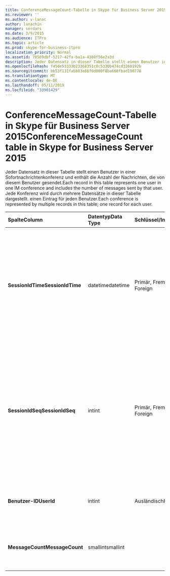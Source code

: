```yaml
---
title: ConferenceMessageCount-Tabelle in Skype für Business Server 2015
ms.reviewer: ''
ms.author: v-lanac
author: lanachin
manager: serdars
ms.date: 3/9/2015
ms.audience: ITPro
ms.topic: article
ms.prod: skype-for-business-itpro
localization_priority: Normal
ms.assetid: 78569dbf-5217-42fa-ba1a-4380f56e2a3d
description: Jeder Datensatz in dieser Tabelle stellt einen Benutzer in einer Sofortnachrichtenkonferenz und enthält die Anzahl der Nachrichten, die von diesem Benutzer gesendet. Jede Konferenz wird durch mehrere Datensätze in dieser Tabelle dargestellt. einen Eintrag für jeden Benutzer.
ms.openlocfilehash: f45de53333b23368351c8c5330b474cd3260192b
ms.sourcegitcommit: bb53f131fabb03a66f0d000f8ba668fbad190778
ms.translationtype: MT
ms.contentlocale: de-DE
ms.lasthandoff: 05/11/2019
ms.locfileid: "33901429"
---
```

# <a name="conferencemessagecount-table-in-skype-for-business-server-2015"></a><span data-ttu-id="01ab0-104">ConferenceMessageCount-Tabelle in Skype für Business Server 2015</span><span class="sxs-lookup"><span data-stu-id="01ab0-104">ConferenceMessageCount table in Skype for Business Server 2015</span></span>
 
<span data-ttu-id="01ab0-105">Jeder Datensatz in dieser Tabelle stellt einen Benutzer in einer Sofortnachrichtenkonferenz und enthält die Anzahl der Nachrichten, die von diesem Benutzer gesendet.</span><span class="sxs-lookup"><span data-stu-id="01ab0-105">Each record in this table represents one user in one IM conference and includes the number of messages sent by that user.</span></span> <span data-ttu-id="01ab0-106">Jede Konferenz wird durch mehrere Datensätze in dieser Tabelle dargestellt. einen Eintrag für jeden Benutzer.</span><span class="sxs-lookup"><span data-stu-id="01ab0-106">Each conference is represented by multiple records in this table; one record for each user.</span></span>
  
|<span data-ttu-id="01ab0-107">**Spalte**</span><span class="sxs-lookup"><span data-stu-id="01ab0-107">**Column**</span></span>|<span data-ttu-id="01ab0-108">**Datentyp**</span><span class="sxs-lookup"><span data-stu-id="01ab0-108">**Data Type**</span></span>|<span data-ttu-id="01ab0-109">**Schlüssel/Index**</span><span class="sxs-lookup"><span data-stu-id="01ab0-109">**Key/Index**</span></span>|<span data-ttu-id="01ab0-110">**Details**</span><span class="sxs-lookup"><span data-stu-id="01ab0-110">**Details**</span></span>|
|:-----|:-----|:-----|:-----|
|<span data-ttu-id="01ab0-111">**SessionIdTime**</span><span class="sxs-lookup"><span data-stu-id="01ab0-111">**SessionIdTime**</span></span> <br/> |<span data-ttu-id="01ab0-112">datetime</span><span class="sxs-lookup"><span data-stu-id="01ab0-112">datetime</span></span>  <br/> |<span data-ttu-id="01ab0-113">Primär, Fremd</span><span class="sxs-lookup"><span data-stu-id="01ab0-113">Primary, Foreign</span></span>  <br/> |<span data-ttu-id="01ab0-114">Zeitpunkt des Konferenz-Instanz.</span><span class="sxs-lookup"><span data-stu-id="01ab0-114">Time of conference instance.</span></span> <span data-ttu-id="01ab0-115">Zusammen mit **SessionIdSeq** verwendet zur eindeutigen Identifizierung eine Konferenz-Instanz.</span><span class="sxs-lookup"><span data-stu-id="01ab0-115">Used in conjunction with **SessionIdSeq** to uniquely identify a conference instance.</span></span> <span data-ttu-id="01ab0-116">[Conferences-Tabelle in Skype für Business Server 2015](conferences.md) Weitere Informationen finden Sie.</span><span class="sxs-lookup"><span data-stu-id="01ab0-116">See the [Conferences table in Skype for Business Server 2015](conferences.md) for more information.</span></span> <br/> |
|<span data-ttu-id="01ab0-117">**SessionIdSeq**</span><span class="sxs-lookup"><span data-stu-id="01ab0-117">**SessionIdSeq**</span></span> <br/> |<span data-ttu-id="01ab0-118">int</span><span class="sxs-lookup"><span data-stu-id="01ab0-118">int</span></span>  <br/> |<span data-ttu-id="01ab0-119">Primär, Fremd</span><span class="sxs-lookup"><span data-stu-id="01ab0-119">Primary, Foreign</span></span>  <br/> |<span data-ttu-id="01ab0-120">ID-Nummer zum Identifizieren der Konferenz-Instanz.</span><span class="sxs-lookup"><span data-stu-id="01ab0-120">ID number to identify the conference instance.</span></span> <span data-ttu-id="01ab0-121">In Verbindung mit **SessionIdTime** verwendet, um eine Instanz der Konferenz eindeutig zu identifizieren.</span><span class="sxs-lookup"><span data-stu-id="01ab0-121">Used in conjunction with **SessionIdTime** to uniquely identify a conference instance.</span></span> <span data-ttu-id="01ab0-122">[Conferences-Tabelle in Skype für Business Server 2015](conferences.md) Weitere Informationen finden Sie.</span><span class="sxs-lookup"><span data-stu-id="01ab0-122">See the [Conferences table in Skype for Business Server 2015](conferences.md) for more information.</span></span> <br/> |
|<span data-ttu-id="01ab0-123">**Benutzer-ID**</span><span class="sxs-lookup"><span data-stu-id="01ab0-123">**UserId**</span></span> <br/> |<span data-ttu-id="01ab0-124">int</span><span class="sxs-lookup"><span data-stu-id="01ab0-124">int</span></span>  <br/> |<span data-ttu-id="01ab0-125">Ausländisch</span><span class="sxs-lookup"><span data-stu-id="01ab0-125">Foreign</span></span>  <br/> |<span data-ttu-id="01ab0-126">Eindeutige Zahl, die diesen Benutzer wird aus der [Tabelle Benutzer](users.md)identifiziert.</span><span class="sxs-lookup"><span data-stu-id="01ab0-126">Unique number identifying this user, referenced from the [Users table](users.md).</span></span>  <br/> |
|<span data-ttu-id="01ab0-127">**MessageCount**</span><span class="sxs-lookup"><span data-stu-id="01ab0-127">**MessageCount**</span></span> <br/> |<span data-ttu-id="01ab0-128">smallint</span><span class="sxs-lookup"><span data-stu-id="01ab0-128">smallint</span></span>  <br/> | <br/> |<span data-ttu-id="01ab0-129">Die Anzahl der während dieser Konferenz von diesem Benutzer gesendeten Nachrichten.</span><span class="sxs-lookup"><span data-stu-id="01ab0-129">The number of messages sent by this user during this conference.</span></span>  <br/> |
   


